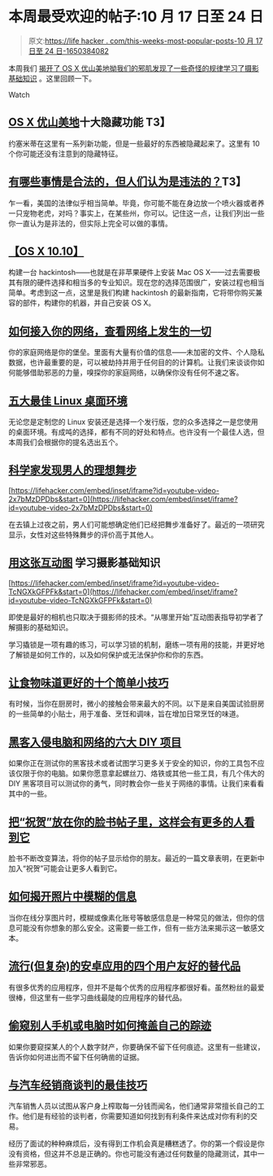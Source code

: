 # 本周最受欢迎的帖子:10 月 17 日至 24 日

> 原文:[https://life hacker . com/this-weeks-most-popular-posts-10 月 17 日至 24 日-1650384082](https://lifehacker.com/this-weeks-most-popular-posts-october-17th-to-24th-1650384082)

本周我们 [揭开了 OS X 优山美地](https://lifehacker.com/top-10-hidden-features-of-os-x-yosemite-1646774857)[拗我们的邪肌](http://lifehacker.com/how-to-tap-your-network-and-see-everything-that-happens-1649292940)[发现了一些奇怪的规律](http://lifehacker.com/what-are-some-things-that-are-legal-but-people-think-a-1648959467)[学习了摄影基础知识](http://lifehacker.com/learn-the-basics-of-photography-with-this-interactive-c-1647605577) 。这里回顾一下。

Watch

## [OS X 优山美地](http://lifehacker.com/top-10-hidden-features-of-os-x-yosemite-1646774857)十大隐藏功能 T3】

约塞米蒂在这里有一系列新功能，但是一些最好的东西被隐藏起来了。这里有 10 个你可能还没有注意到的隐藏特征。

## [有哪些事情是合法的，但人们认为是违法的？](http://lifehacker.com/what-are-some-things-that-are-legal-but-people-think-a-1648959467)T3】

乍一看，美国的法律似乎相当简单。毕竟，你可能不能在身边放一个喷火器或者养一只宠物老虎，对吗？事实上，在某些州，你可以。记住这一点，让我们列出一些你一直认为是非法的，但实际上完全可以做的事情。

## [【OS X 10.10】](http://lifehacker.com/the-always-up-to-date-guide-to-building-a-hackintosh-o-5841604)

构建一台 hackintosh——也就是在非苹果硬件上安装 Mac OS X——过去需要极其有限的硬件选择和相当多的专业知识。现在您的选择范围很广，安装过程也相当简单。考虑到这一点，这里是我们构建 hackintosh 的最新指南，它将带你购买兼容的部件，构建你的机器，并自己安装 OS X。

## [如何接入你的网络，查看网络上发生的一切](http://lifehacker.com/how-to-tap-your-network-and-see-everything-that-happens-1649292940)

你的家庭网络是你的堡垒。里面有大量有价值的信息——未加密的文件、个人隐私数据，也许最重要的是，可以被劫持并用于任何目的的计算机。让我们来谈谈你如何能够借助邪恶的力量，嗅探你的家庭网络，以确保你没有任何不速之客。

## [五大最佳 Linux 桌面环境](http://lifehacker.com/five-best-linux-desktop-environments-1648022755)

无论您是定制您的 Linux 安装还是选择一个发行版，您的众多选择之一是您使用的桌面环境。有成吨的选择，都有不同的好处和特点。也许没有一个最佳人选，但本周我们会根据你的提名选出五个。

## [科学家发现男人的理想舞步](http://lifehacker.com/scientists-discover-the-ideal-dance-moves-for-men-1647760223)

 [https://lifehacker.com/embed/inset/iframe?id=youtube-video-2x7bMzDPDbs&start=0](https://lifehacker.com/embed/inset/iframe?id=youtube-video-2x7bMzDPDbs&start=0) 

在去镇上过夜之前，男人们可能想确定他们已经把舞步准备好了。最近的一项研究显示，女性对这些特殊舞步的评价高于其他人。

## [用这张互动图](http://lifehacker.com/learn-the-basics-of-photography-with-this-interactive-c-1647605577) 学习摄影基础知识

 [https://lifehacker.com/embed/inset/iframe?id=youtube-video-TcNGXkGFPFk&start=0](https://lifehacker.com/embed/inset/iframe?id=youtube-video-TcNGXkGFPFk&start=0) 

即使是最好的相机也只取决于摄影师的技术。“从哪里开始”互动图表指导初学者了解摄影的基础知识。

学习撬锁是一项有趣的练习，可以学习锁的机制，磨练一项有用的技能，并更好地了解锁是如何工作的，以及如何保护或无法保护你和你的东西。

## [让食物味道更好的十个简单小技巧](http://lifehacker.com/ten-simple-tips-to-make-food-taste-better-1649821924)

有时候，当你在厨房时，微小的接触会带来最大的不同。以下是来自美国试验厨房的一些简单的小贴士，用于准备、烹饪和调味，旨在增加日常烹饪的味道。

## [黑客入侵电脑和网络的六大 DIY 项目](http://lifehacker.com/six-great-diy-projects-for-hacking-computers-and-networ-1649618886)

如果你正在测试你的黑客技术或者试图学习更多关于安全的知识，你的工具包不应该仅限于你的电脑。如果你愿意拿起螺丝刀、烙铁或其他一些工具，有几个伟大的 DIY 黑客项目可以测试你的勇气，同时教会你一些关于网络的事情。让我们来看看其中的一些。

## [把“祝贺”放在你的脸书帖子里，这样会有更多的人看到它](http://lifehacker.com/put-congratulations-in-your-facebook-post-so-more-peo-1641256756)

脸书不断改变算法，将你的帖子显示给你的朋友。最近的一篇文章表明，在更新中加入“祝贺”可能会让更多人看到它。

## [如何揭开照片中模糊的信息](http://lifehacker.com/how-to-uncover-blurred-information-in-photographs-1648562658)

当你在线分享图片时，模糊或像素化账号等敏感信息是一种常见的做法，但你的信息可能没有你想象的那么安全。这需要一些工作，但有一些方法来揭示这一敏感文本。

## [流行(但复杂)的安卓应用的四个用户友好的替代品](http://lifehacker.com/four-user-friendly-alternatives-to-popular-but-complex-1646619415)

有很多优秀的应用程序，但并不是每个优秀的应用程序都很好看。虽然粉丝的最爱很棒，但这里有一些学习曲线最陡的应用程序的替代品。

## [偷窥别人手机或电脑时如何掩盖自己的踪迹](http://lifehacker.com/how-to-cover-your-tracks-when-snooping-on-someones-phon-1648657016)

如果你要窥探某人的个人数字财产，你要确保不留下任何痕迹。这里有一些建议，告诉你如何进出而不留下任何确凿的证据。

## [与汽车经销商谈判的最佳技巧](http://lifehacker.com/the-best-techniques-for-negotiating-with-car-dealership-1649443251)

汽车销售人员以试图从客户身上榨取每一分钱而闻名，他们通常非常擅长自己的工作。他们是有经验的谈判者，你需要知道如何找到有利条件来达成对你有利的交易。

经历了面试的种种麻烦后，没有得到工作机会真是糟糕透了。你的第一个假设是你没有资格，但这并不总是正确的。你也可能没有通过任何数量的隐藏测试，其中一些非常邪恶。